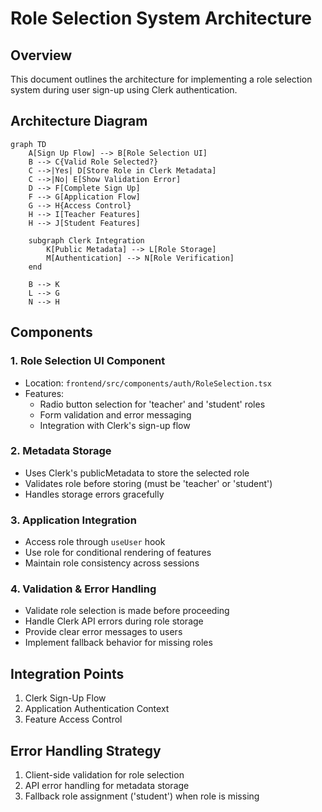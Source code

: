 # Role Selection System Architecture

## Overview
This document outlines the architecture for implementing a role selection system during user sign-up using Clerk authentication.

## Architecture Diagram

```mermaid
graph TD
    A[Sign Up Flow] --> B[Role Selection UI]
    B --> C{Valid Role Selected?}
    C -->|Yes| D[Store Role in Clerk Metadata]
    C -->|No| E[Show Validation Error]
    D --> F[Complete Sign Up]
    F --> G[Application Flow]
    G --> H{Access Control}
    H --> I[Teacher Features]
    H --> J[Student Features]
    
    subgraph Clerk Integration
        K[Public Metadata] --> L[Role Storage]
        M[Authentication] --> N[Role Verification]
    end
    
    B --> K
    L --> G
    N --> H
```

## Components

### 1. Role Selection UI Component
- Location: `frontend/src/components/auth/RoleSelection.tsx`
- Features:
  - Radio button selection for 'teacher' and 'student' roles
  - Form validation and error messaging
  - Integration with Clerk's sign-up flow

### 2. Metadata Storage
- Uses Clerk's publicMetadata to store the selected role
- Validates role before storing (must be 'teacher' or 'student')
- Handles storage errors gracefully

### 3. Application Integration
- Access role through `useUser` hook
- Use role for conditional rendering of features
- Maintain role consistency across sessions

### 4. Validation & Error Handling
- Validate role selection is made before proceeding
- Handle Clerk API errors during role storage
- Provide clear error messages to users
- Implement fallback behavior for missing roles

## Integration Points
1. Clerk Sign-Up Flow
2. Application Authentication Context
3. Feature Access Control

## Error Handling Strategy
1. Client-side validation for role selection
2. API error handling for metadata storage
3. Fallback role assignment ('student') when role is missing
